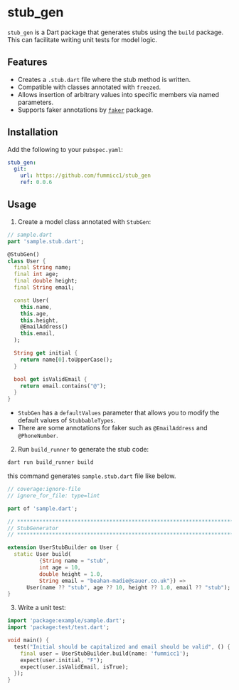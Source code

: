 # stub_gen

`stub_gen` is a Dart package that generates stubs using the `build` package. This can facilitate writing unit tests for model logic.

## Features

- Creates a `.stub.dart` file where the stub method is written.
- Compatible with classes annotated with `freezed`.
- Allows insertion of arbitrary values into specific members via named parameters.
- Supports faker annotations by [`faker`](https://pub.dev/packages/faker) package.

## Installation

Add the following to your `pubspec.yaml`:

```yaml
stub_gen:
  git:
    url: https://github.com/fummicc1/stub_gen
    ref: 0.0.6
```

## Usage

1. Create a model class annotated with `StubGen`:

```dart
// sample.dart
part 'sample.stub.dart';

@StubGen()
class User {
  final String name;
  final int age;
  final double height;
  final String email;

  const User(
    this.name,
    this.age,
    this.height,
    @EmailAddress()
    this.email,
  );

  String get initial {
    return name[0].toUpperCase();
  }

  bool get isValidEmail {
    return email.contains("@");
  }
}
```

- `StubGen` has a `defaultValues` parameter that allows you to modify the default values of `StubbableTypes`.
- There are some annotations for faker such as `@EmailAddress` and `@PhoneNumber`.

2. Run `build_runner` to generate the stub code:

```sh
dart run build_runner build
```

this command generates `sample.stub.dart` file like below.

```dart
// coverage:ignore-file
// ignore_for_file: type=lint

part of 'sample.dart';

// **************************************************************************
// StubGenerator
// **************************************************************************

extension UserStubBuilder on User {
  static User build(
          {String name = "stub",
          int age = 10,
          double height = 1.0,
          String email = "beahan-madie@sauer.co.uk"}) =>
      User(name ?? "stub", age ?? 10, height ?? 1.0, email ?? "stub");
}
```

3. Write a unit test:

```dart
import 'package:example/sample.dart';
import 'package:test/test.dart';

void main() {
  test("Initial should be capitalized and email should be valid", () {
    final user = UserStubBuilder.build(name: 'fummicc1');
    expect(user.initial, "F");
    expect(user.isValidEmail, isTrue);
  });
}
```
